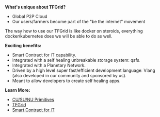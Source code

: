 **What's unique about TFGrid?**

- Global P2P Cloud 
- Our users/farmers become part of the "be the internet" movement

The way how to use our TFGrid is like docker on steroids, everything docker/kubernetes does we will be able to do as well.

**Exciting benefits:**

- Smart Contract for IT capability.
- Integrated with a self healing unbreakable storage system: qsfs.
- Integrated with a Planetary Network.
- Driven by a high level super fast/efficient development language: Vlang (also developed in our community and sponsored by us).
- Meant to allow developers to create self healing apps.

**Learn More:**

- [CU/SU/NU Primitives](tfgrid:tfgrid_primitives)
- [TFGrid](cloud:zos_3node_tfgrid_intro)
- [Smart Contract for IT](tfgrid:smartcontract_it)